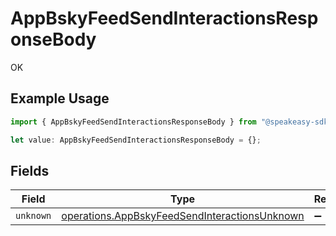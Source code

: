 # AppBskyFeedSendInteractionsResponseBody

OK

## Example Usage

```typescript
import { AppBskyFeedSendInteractionsResponseBody } from "@speakeasy-sdks/bluesky/models/operations";

let value: AppBskyFeedSendInteractionsResponseBody = {};
```

## Fields

| Field                                                                                                          | Type                                                                                                           | Required                                                                                                       | Description                                                                                                    |
| -------------------------------------------------------------------------------------------------------------- | -------------------------------------------------------------------------------------------------------------- | -------------------------------------------------------------------------------------------------------------- | -------------------------------------------------------------------------------------------------------------- |
| `unknown`                                                                                                      | [operations.AppBskyFeedSendInteractionsUnknown](../../models/operations/appbskyfeedsendinteractionsunknown.md) | :heavy_minus_sign:                                                                                             | N/A                                                                                                            |